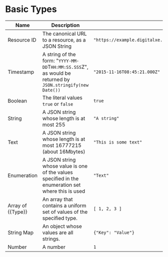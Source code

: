 # Basic Types

Name | Description | Example
---- | ----------- | -------
Resource ID | The canonical URL to a resource, as a JSON String | ``"https://example.digitalxe.com/api/1/channels/888da06d62339a2a72706ef2502ae5ed"``
Timestamp | A string of the form: "``YYYY-MM-DD``T``HH:MM:SS.SSS``Z", as would be returned by ``JSON.stringify(new Date())`` | ``"2015-11-16T08:45:21.000Z"``
Boolean | The literal values ``true`` or ``false`` | ``true``
String | A JSON string whose length is at most 255 | ``"A string"``
Text | A JSON string whose length is at most 16777215 (about 16Mbytes) | ``"This is some text"``
Enumeration | A JSON string whose value is one of the values specified in the enumeration set where this is used | ``"Text"``
Array of {{Type}} | An array that contains a uniform set of values of the specified type. | ``[ 1, 2, 3 ]``
String Map | An object whose values are all strings. | ``{"Key": "Value"}``
Number | A number | ``1``

